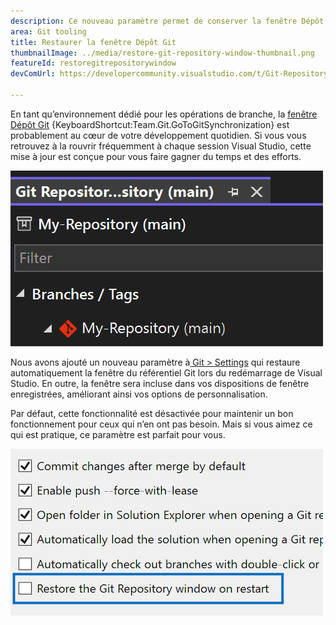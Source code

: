 ```yaml
---
description: Ce nouveau paramètre permet de conserver la fenêtre Dépôt Git ouverte entre les redémarrages.
area: Git tooling
title: Restaurer la fenêtre Dépôt Git
thumbnailImage: ../media/restore-git-repository-window-thumbnail.png
featureId: restoregitrepositorywindow
devComUrl: https://developercommunity.visualstudio.com/t/Git-Repository-window-is-not-restored-in/1255797

---
```



En tant qu’environnement dédié pour les opérations de branche, la [fenêtre Dépôt Git](vscmd://Team.Git.GoToGitSynchronization) {KeyboardShortcut:Team.Git.GoToGitSynchronization} est probablement au cœur de votre développement quotidien. Si vous vous retrouvez à la rouvrir fréquemment à chaque session Visual Studio, cette mise à jour est conçue pour vous faire gagner du temps et des efforts.

![Liste des branches de la fenêtre Dépôt Git.](../media/restore-git-repository-window-thumbnail.png)

Nous avons ajouté un nouveau paramètre à[ Git > Settings](vscmd://Team.Git.Settings) qui restaure automatiquement la fenêtre du référentiel Git lors du redémarrage de Visual Studio. En outre, la fenêtre sera incluse dans vos dispositions de fenêtre enregistrées, améliorant ainsi vos options de personnalisation.

Par défaut, cette fonctionnalité est désactivée pour maintenir un bon fonctionnement pour ceux qui n’en ont pas besoin. Mais si vous aimez ce qui est pratique, ce paramètre est parfait pour vous.

![Page Paramètres Git avec la case à cocher Restaurer la fenêtre Dépôt Git.](../media/restore-git-repository-window-setting.png)
